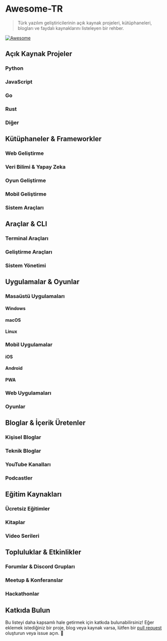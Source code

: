 # Awesome-TR

> Türk yazılım geliştiricilerinin açık kaynak projeleri, kütüphaneleri, blogları ve faydalı kaynaklarını listeleyen bir rehber.

[![Awesome](https://awesome.re/badge.svg)](https://awesome.re)

## Açık Kaynak Projeler
### Python
### JavaScript
### Go
### Rust
### Diğer

## Kütüphaneler & Frameworkler
### Web Geliştirme
### Veri Bilimi & Yapay Zeka
### Oyun Geliştirme
### Mobil Geliştirme
### Sistem Araçları

## Araçlar & CLI
### Terminal Araçları
### Geliştirme Araçları
### Sistem Yönetimi

## Uygulamalar & Oyunlar
### Masaüstü Uygulamaları
#### Windows
#### macOS
#### Linux
### Mobil Uygulamalar
#### iOS
#### Android
#### PWA
### Web Uygulamaları
### Oyunlar

## Bloglar & İçerik Üretenler
### Kişisel Bloglar
### Teknik Bloglar
### YouTube Kanalları
### Podcastler

## Eğitim Kaynakları
### Ücretsiz Eğitimler
### Kitaplar
### Video Serileri

## Topluluklar & Etkinlikler
### Forumlar & Discord Grupları
### Meetup & Konferanslar
### Hackathonlar

## Katkıda Bulun
Bu listeyi daha kapsamlı hale getirmek için katkıda bulunabilirsiniz! Eğer eklemek istediğiniz bir proje, blog veya kaynak varsa, lütfen bir [pull request](https://github.com/) oluşturun veya issue açın. 🚀

